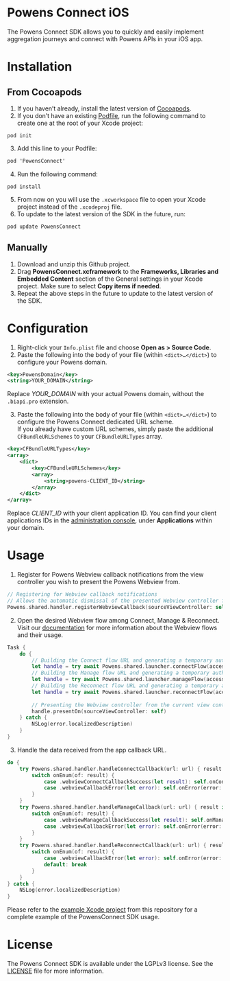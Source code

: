 # Powens Connect iOS
The Powens Connect SDK allows you to quickly and easily implement aggregation journeys and connect with Powens APIs in your iOS app.

# Installation

## From Cocoapods
1. If you haven’t already, install the latest version of [Cocoapods](https://guides.cocoapods.org/using/getting-started.html#installation).
2. If you don’t have an existing [Podfile](https://guides.cocoapods.org/syntax/podfile.html), run the following command to create one at the root of your Xcode project:
```
pod init
```
3. Add this line to your Podfile:
```objective-c
pod 'PowensConnect'
```
4. Run the following command:
```
pod install
```
5. From now on you will use the `.xcworkspace` file to open your Xcode project instead of the `.xcodeproj` file.
6. To update to the latest version of the SDK in the future, run:
```
pod update PowensConnect
```

## Manually
1. Download and unzip this Github project.
2. Drag **PowensConnect.xcframework** to the **Frameworks, Libraries and Embedded Content** section of the General settings in your Xcode project. Make sure to select 
**Copy items if needed**.
3. Repeat the above steps in the future to update to the latest version of the SDK.

# Configuration
1. Right-click your `Info.plist` file and choose **Open as > Source Code**.
2. Paste the following into the body of your file (within `<dict>…</dict>`) to configure your Powens domain.
```xml
<key>PowensDomain</key>
<string>YOUR_DOMAIN</string>
```
Replace _YOUR_DOMAIN_ with your actual Powens domain, without the `.biapi.pro` extension.

3. Paste the following into the body of your file (within `<dict>…</dict>`) to configure the Powens Connect dedicated URL scheme.\
If you already have custom URL schemes, simply paste the additional `CFBundleURLSchemes` to your `CFBundleURLTypes` array.
```xml
<key>CFBundleURLTypes</key>
<array>
	<dict>
		<key>CFBundleURLSchemes</key>
		<array>
			<string>powens-CLIENT_ID</string>
		</array>
	</dict>
</array>
```
Replace _CLIENT_ID_ with your client application ID. You can find your client applications IDs in the [administration console](https://console.powens.com), under **Applications** within your domain.

# Usage
1. Register for Powens Webview callback notifications from the view controller you wish to present the Powens Webview from.
```swift
// Registering for Webview callback notifications
// Allows the automatic dismissal of the presented Webview controller from the source controller
Powens.shared.handler.registerWebviewCallback(sourceViewController: self)
```
2. Open the desired Webview flow among Connect, Manage & Reconnect.\
Visit our [documentation](https://docs.powens.com/api-reference/overview/webview) for more information about the Webview flows and their usage.
```swift
Task {
    do {
        // Building the Connect flow URL and generating a temporary auth code when provided with an access token
        let handle = try await Powens.shared.launcher.connectFlow(accessToken: token, state: nil, options: options)
        // Building the Manage flow URL and generating a temporary auth code
        let handle = try await Powens.shared.launcher.manageFlow(accessToken: token, connectionId: nil, state: nil, options: options)
        // Building the Reconnect flow URL and generating a temporary auth code
        let handle = try await Powens.shared.launcher.reconnectFlow(accessToken: token, connectionId: connectionId, resetCredentials: resetCredentials, state: nil)
                
        // Presenting the Webview controller from the current view controller
        handle.presentOn(sourceViewController: self)                
    } catch {
        NSLog(error.localizedDescription)
    }
}
```
3. Handle the data received from the app callback URL.
```swift
do {
    try Powens.shared.handler.handleConnectCallback(url: url) { result in
        switch onEnum(of: result) {
            case .webviewConnectCallbackSuccess(let result): self.onConnectSuccess(result: result)
            case .webviewCallbackError(let error): self.onError(error: error)
        }
    }
    try Powens.shared.handler.handleManageCallback(url: url) { result in
        switch onEnum(of: result) {
            case .webviewManageCallbackSuccess(let result): self.onManageSuccess(result: result)
            case .webviewCallbackError(let error): self.onError(error: error)
        }
    }
    try Powens.shared.handler.handleReconnectCallback(url: url) { result in
        switch onEnum(of: result) {
            case .webviewCallbackError(let error): self.onError(error: error)
            default: break
        }
    }
} catch {
    NSLog(error.localizedDescription)
}
```
Please refer to the [example Xcode project](https://github.com/powenscompany/powens-connect-ios/tree/main/Example/connect-ios-demo) from this repository for a complete example of the PowensConnect SDK usage.

# License
The Powens Connect SDK is available under the LGPLv3 license. See the [LICENSE](https://github.com/powenscompany/powens-connect-ios/blob/main/LICENSE) file for more information.

